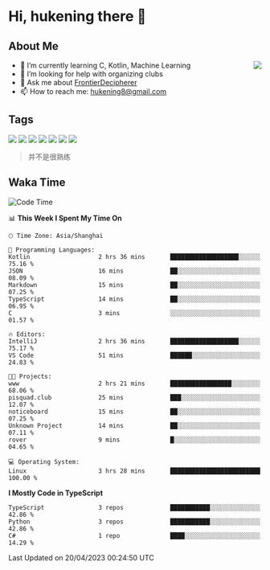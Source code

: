 # Hi, hukening there 👋

## About Me

<a href="#">
  <img align="right" src="https://github-readme-stats-git-masterrstaa-rickstaa.vercel.app/api?username=Tokyo469&count_private=true&show_icons=true&bg_color=15,f2f7fd,E0EAFC" />
</a>

- 🌱 I’m currently learning C, Kotlin, Machine Learning
- 🤔 I’m looking for help with organizing clubs
- 💬 Ask me about [FrontierDecipherer](https://github.com/FrontierDecipherer)
- 📫 How to reach me: hukening8@gmail.com

## Tags

![](https://img.shields.io/badge/-Python-3e74a2?style=flat-square&logo=Python&logoColor=fff)
![](https://img.shields.io/badge/-C++-00579c?style=flat-square&logo=cplusplus&logoColor=fff)
![](https://img.shields.io/badge/-Node.js-339933?style=flat-square&logo=Node.js&logoColor=fff)
![](https://img.shields.io/badge/-React-2d98ce?style=flat-square&logo=React&logoColor=fff)
![](https://img.shields.io/badge/-Linux-000000?style=flat-square&logo=Linux&logoColor=fff)
![](https://img.shields.io/badge/-MySQL-4479A1?style=flat-square&logo=MySQL&logoColor=fff)
![](https://img.shields.io/badge/-MongoDB-47A248?style=flat-square&logo=MongoDB&logoColor=fff)

> 并不是很熟练

## Waka Time

<!--START_SECTION:waka-->
![Code Time](http://img.shields.io/badge/Code%20Time-244%20hrs%2049%20mins-blue)

📊 **This Week I Spent My Time On** 

```text
🕑︎ Time Zone: Asia/Shanghai

💬 Programming Languages: 
Kotlin                   2 hrs 36 mins       ███████████████████░░░░░░   75.16 % 
JSON                     16 mins             ██░░░░░░░░░░░░░░░░░░░░░░░   08.09 % 
Markdown                 15 mins             ██░░░░░░░░░░░░░░░░░░░░░░░   07.25 % 
TypeScript               14 mins             ██░░░░░░░░░░░░░░░░░░░░░░░   06.95 % 
C                        3 mins              ░░░░░░░░░░░░░░░░░░░░░░░░░   01.57 % 

🔥 Editors: 
IntelliJ                 2 hrs 36 mins       ███████████████████░░░░░░   75.17 % 
VS Code                  51 mins             ██████░░░░░░░░░░░░░░░░░░░   24.83 % 

🐱‍💻 Projects: 
www                      2 hrs 21 mins       █████████████████░░░░░░░░   68.06 % 
pisquad.club             25 mins             ███░░░░░░░░░░░░░░░░░░░░░░   12.07 % 
noticeboard              15 mins             ██░░░░░░░░░░░░░░░░░░░░░░░   07.25 % 
Unknown Project          14 mins             ██░░░░░░░░░░░░░░░░░░░░░░░   07.11 % 
rover                    9 mins              █░░░░░░░░░░░░░░░░░░░░░░░░   04.65 % 

💻 Operating System: 
Linux                    3 hrs 28 mins       █████████████████████████   100.00 % 
```

**I Mostly Code in TypeScript** 

```text
TypeScript               3 repos             ███████████░░░░░░░░░░░░░░   42.86 % 
Python                   3 repos             ███████████░░░░░░░░░░░░░░   42.86 % 
C#                       1 repo              ████░░░░░░░░░░░░░░░░░░░░░   14.29 % 
```




 Last Updated on 20/04/2023 00:24:50 UTC
<!--END_SECTION:waka-->
